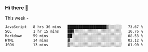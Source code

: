 ### Hi there 👋

This week - 
<!--START_SECTION:waka-->

```txt
JavaScript   8 hrs 36 mins   ██████████████████▒░░░░░░   73.67 %
SQL          1 hr 15 mins    ██▓░░░░░░░░░░░░░░░░░░░░░░   10.76 %
Markdown     59 mins         ██░░░░░░░░░░░░░░░░░░░░░░░   08.53 %
HTML         14 mins         ▓░░░░░░░░░░░░░░░░░░░░░░░░   02.12 %
JSON         13 mins         ▒░░░░░░░░░░░░░░░░░░░░░░░░   01.90 %
```

<!--END_SECTION:waka-->
<!--
**Boombag0607/Boombag0607** is a ✨ _special_ ✨ repository because its `README.md` (this file) appears on your GitHub profile.

Here are some ideas to get you started:

- 🔭 I’m currently working on ...
- 🌱 I’m currently learning ...
- 👯 I’m looking to collaborate on ...
- 🤔 I’m looking for help with ...
- 💬 Ask me about ...
- 📫 How to reach me: ...
- 😄 Pronouns: ...
- ⚡ Fun fact: ...
-->
